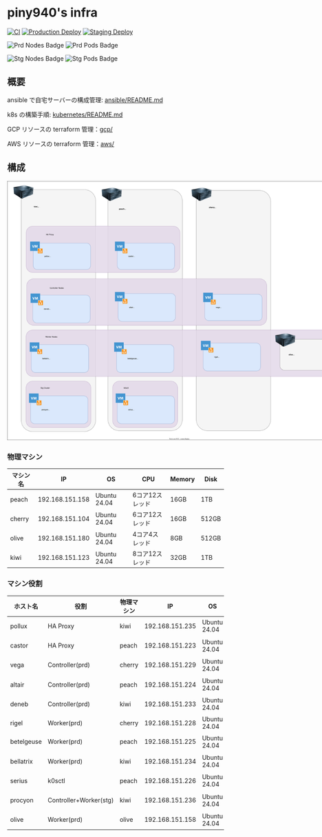 # piny940's infra

[![CI](https://github.com/piny940/infra/actions/workflows/ci.yaml/badge.svg)](https://github.com/piny940/infra/actions/workflows/ci.yaml)
[![Production Deploy](https://github.com/piny940/infra/actions/workflows/prd-deploy.yaml/badge.svg)](https://github.com/piny940/infra/actions/workflows/prd-deploy.yaml)
[![Staging Deploy](https://github.com/piny940/infra/actions/workflows/stg-deploy.yaml/badge.svg)](https://github.com/piny940/infra/actions/workflows/stg-deploy.yaml)

![Prd Nodes Badge](https://img.shields.io/endpoint?url=https%3A%2F%2Fk8s-status-badge.piny940.com%2Fnodes)
![Prd Pods Badge](https://img.shields.io/endpoint?url=https%3A%2F%2Fk8s-status-badge.piny940.com%2Fpods)

![Stg Nodes Badge](https://img.shields.io/endpoint?url=https%3A%2F%2Fstg-k8s-status-badge.piny940.com%2Fnodes)
![Stg Pods Badge](https://img.shields.io/endpoint?url=https%3A%2F%2Fstg-k8s-status-badge.piny940.com%2Fpods)

## 概要

ansible で自宅サーバーの構成管理: [ansible/README.md](ansible/README.md)

k8s の構築手順: [kubernetes/README.md](kubernetes/README.md)

GCP リソースの terraform 管理：[gcp/](gcp)

AWS リソースの terraform 管理：[aws/](aws)

## 構成

<img src="docs/machines.svg" alt="machines" style="max-width:800px" />

### 物理マシン

| マシン名 | IP | OS | CPU | Memory | Disk |
| --- | --- | --- | --- | --- | --- |
| peach | 192.168.151.158 | Ubuntu 24.04 | 6コア12スレッド | 16GB | 1TB |
| cherry | 192.168.151.104 | Ubuntu 24.04 | 6コア12スレッド | 16GB | 512GB |
| olive | 192.168.151.180 | Ubuntu 24.04 | 4コア4スレッド | 8GB | 512GB |
| kiwi | 192.168.151.123 | Ubuntu 24.04 | 8コア12スレッド | 32GB | 1TB |

### マシン役割

| ホスト名 | 役割 | 物理マシン |  IP | OS | CPU | Memory | Disk |
| --- | --- | --- | --- | --- | --- | --- | --- |
| pollux | HA Proxy | kiwi | 192.168.151.235 | Ubuntu 24.04 | 2コア | 2GB | 64GB |
| castor | HA Proxy | peach | 192.168.151.223 | Ubuntu 24.04 | 2コア | 2GB | 64GB |
| vega | Controller(prd) | cherry | 192.168.151.229 | Ubuntu 24.04 | 2コア | 4GB | 64GB |
| altair | Controller(prd) | peach | 192.168.151.224 | Ubuntu 24.04 | 2コア | 4GB | 64GB |
| deneb | Controller(prd) | kiwi | 192.168.151.233 | Ubuntu 24.04 | 2コア | 4GB | 64GB |
| rigel | Worker(prd) | cherry | 192.168.151.228 | Ubuntu 24.04 | 10コア | 8GB | 256GB |
| betelgeuse | Worker(prd) | peach | 192.168.151.225 | Ubuntu 24.04 | 6コア | 8GB | 660GB |
| bellatrix | Worker(prd) | kiwi | 192.168.151.234 | Ubuntu 24.04 | 6コア | 8GB | 128GB |
| serius | k0sctl | peach | 192.168.151.226 | Ubuntu 24.04 | 1コア | 2GB | 64GB |
| procyon | Controller+Worker(stg) | kiwi | 192.168.151.236 | Ubuntu 24.04 | 6コア | 16GB | 512GB |
| olive | Worker(prd) | olive | 192.168.151.158 | Ubuntu 24.04 | 4コア | 8GB | 512GB |
